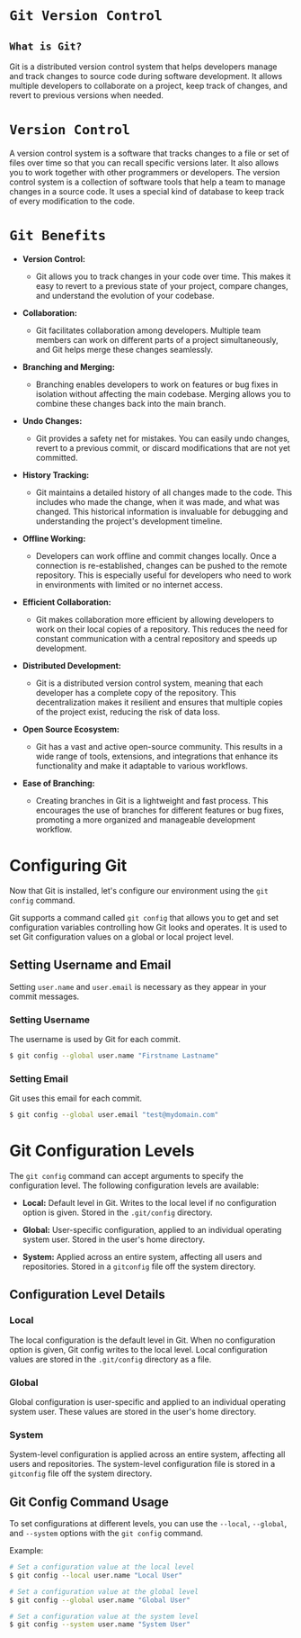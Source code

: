 # **`Git Version Control`**

## **`What is Git?`**


Git is a distributed version control system that helps developers manage and track changes to source code during software development. It allows multiple developers to collaborate on a project, keep track of changes, and revert to previous versions when needed.


# **`Version Control`**
A version control system is a software that tracks changes to a file or set of files over time so that you can recall specific versions later. It also allows you to work together with other programmers or developers. The version control system is a collection of software tools that help a team to manage changes in a source code. It uses a special kind of database to keep track of every modification to the code.


# **`Git Benefits`**

- **Version Control:**
  - Git allows you to track changes in your code over time. This makes it easy to revert to a previous state of your project, compare changes, and understand the evolution of your codebase.

- **Collaboration:**
  - Git facilitates collaboration among developers. Multiple team members can work on different parts of a project simultaneously, and Git helps merge these changes seamlessly.

- **Branching and Merging:**
  - Branching enables developers to work on features or bug fixes in isolation without affecting the main codebase. Merging allows you to combine these changes back into the main branch.

- **Undo Changes:**
  - Git provides a safety net for mistakes. You can easily undo changes, revert to a previous commit, or discard modifications that are not yet committed.

- **History Tracking:**
  - Git maintains a detailed history of all changes made to the code. This includes who made the change, when it was made, and what was changed. This historical information is invaluable for debugging and understanding the project's development timeline.

- **Offline Working:**
  - Developers can work offline and commit changes locally. Once a connection is re-established, changes can be pushed to the remote repository. This is especially useful for developers who need to work in environments with limited or no internet access.

- **Efficient Collaboration:**
  - Git makes collaboration more efficient by allowing developers to work on their local copies of a repository. This reduces the need for constant communication with a central repository and speeds up development.

- **Distributed Development:**
  - Git is a distributed version control system, meaning that each developer has a complete copy of the repository. This decentralization makes it resilient and ensures that multiple copies of the project exist, reducing the risk of data loss.

- **Open Source Ecosystem:**
  - Git has a vast and active open-source community. This results in a wide range of tools, extensions, and integrations that enhance its functionality and make it adaptable to various workflows.

- **Ease of Branching:**
  - Creating branches in Git is a lightweight and fast process. This encourages the use of branches for different features or bug fixes, promoting a more organized and manageable development workflow.


# Configuring Git

Now that Git is installed, let's configure our environment using the `git config` command.

Git supports a command called `git config` that allows you to get and set configuration variables controlling how Git looks and operates. It is used to set Git configuration values on a global or local project level.

## Setting Username and Email

Setting `user.name` and `user.email` is necessary as they appear in your commit messages.

### Setting Username

The username is used by Git for each commit.

```bash
$ git config --global user.name "Firstname Lastname"
```


### Setting Email

Git uses this email for each commit.

```bash
$ git config --global user.email "test@mydomain.com"

```
# Git Configuration Levels

The `git config` command can accept arguments to specify the configuration level. The following configuration levels are available:

- **Local:** Default level in Git. Writes to the local level if no configuration option is given. Stored in the `.git/config` directory.

- **Global:** User-specific configuration, applied to an individual operating system user. Stored in the user's home directory.

- **System:** Applied across an entire system, affecting all users and repositories. Stored in a `gitconfig` file off the system directory.

## Configuration Level Details

### Local

The local configuration is the default level in Git. When no configuration option is given, Git config writes to the local level. Local configuration values are stored in the `.git/config` directory as a file.

### Global

Global configuration is user-specific and applied to an individual operating system user. These values are stored in the user's home directory.

### System

System-level configuration is applied across an entire system, affecting all users and repositories. The system-level configuration file is stored in a `gitconfig` file off the system directory.

## Git Config Command Usage

To set configurations at different levels, you can use the `--local`, `--global`, and `--system` options with the `git config` command.

Example:

```bash
# Set a configuration value at the local level
$ git config --local user.name "Local User"

# Set a configuration value at the global level
$ git config --global user.name "Global User"

# Set a configuration value at the system level
$ git config --system user.name "System User"



